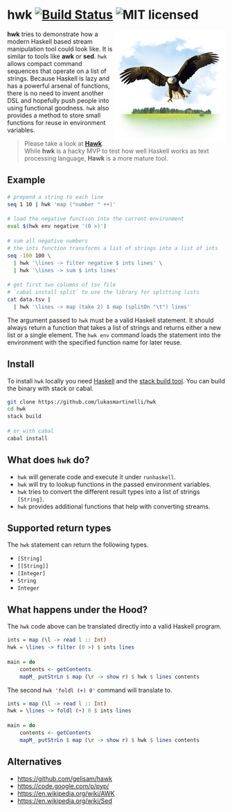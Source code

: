 # hwk [![Build Status](https://travis-ci.org/lukasmartinelli/hwk.svg?branch=master)](https://travis-ci.org/lukasmartinelli/hwk) ![MIT licensed](https://img.shields.io/badge/license-MIT-blue.svg)

<img align="right" alt="hwk" src="hwk.png" />

**hwk** tries to demonstrate how a modern Haskell based stream manipulation tool could look like.
It is similar to tools like **awk** or **sed**.
`hwk` allows compact command sequences that operate on a list of strings. Because Haskell is lazy and has a powerful arsenal of functions, there is no need to invent another DSL and hopefully
push people into using functional goodness. `hwk` also provides a method to store small functions for
reuse in environment variables.

> Please take a look at **[Hawk](https://github.com/gelisam/hawk)**.
  While **hwk** is a hacky MVP to test how well Haskell works as text processing language, **Hawk** is a more mature tool.
  
## Example

```bash
# prepend a string to each line
seq 1 10 | hwk 'map ("number " ++)'

# load the negative function into the current environment
eval $(hwk env negative '(0 >)')

# sum all negative numbers
# the ints function transforms a list of strings into a list of ints
seq -100 100 \
  | hwk '\lines -> filter negative $ ints lines' \
  | hwk '\lines -> sum $ ints lines'

# get first two columns of tsv file
# `cabal install split` to use the library for splitting lists
cat data.tsv |
  | hwk '\lines -> map (take 2) $ map (splitOn "\t") lines'
```

The argument passed to `hwk` must be a valid Haskell statement. It should always return a function that takes a list of strings and returns either a new list or a single element.
The `hwk env` command loads the statement into the environment with the specified function name for later reuse.

## Install

To install `hwk` locally you need [Haskell](https://www.haskell.org/platform/) and
the [stack build tool](http://docs.haskellstack.org/en/stable/install_and_upgrade.html).
You can build the binary with stack or cabal.

```bash
git clone https://github.com/lukasmartinelli/hwk
cd hwk
stack build

# or with cabal
cabal install
```

## What does `hwk` do?

- `hwk` will generate code and execute it under `runhaskell`.
- `hwk` will try to lookup functions in the passed environment variables.
- `hwk` tries to convert the different result types into a list of strings `[String]`.
- `hwk` provides additional functions that help with converting streams.

## Supported return types

The `hwk` statement can return the following types.

- `[String]`
- `[[String]]`
- `[Integer]`
- `String`
- `Integer`

## What happens under the Hood?

The `hwk` code above can be translated directly into a valid Haskell program.

```haskell
ints = map (\l -> read l :: Int)
hwk = \lines -> filter (0 >) $ ints lines

main = do
    contents <- getContents
    mapM_ putStrLn $ map (\r -> show r) $ hwk $ lines contents
```

The second `hwk 'foldl (+) 0'` command will translate to.

```haskell
ints = map (\l -> read l :: Int)
hwk = \lines -> foldl (+) 0 $ ints lines

main = do
    contents <- getContents
    mapM_ putStrLn $ map (\r -> show r) $ hwk $ lines contents
```

## Alternatives

- https://github.com/gelisam/hawk
- https://code.google.com/p/pyp/
- https://en.wikipedia.org/wiki/AWK
- https://en.wikipedia.org/wiki/Sed
